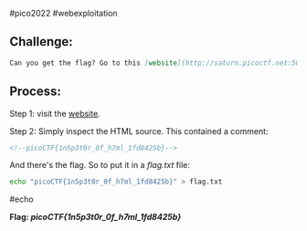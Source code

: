 #pico2022 #webexploitation 

## Challenge:
```md
Can you get the flag? Go to this [website](http://saturn.picoctf.net:50920/) and see what you can discover.
```

## Process:
Step 1: visit the [website](http://saturn.picoctf.net:50920/).

Step 2: Simply inspect the HTML source. This contained a comment:
```html
<!--picoCTF{1n5p3t0r_0f_h7ml_1fd8425b}-->
```

And there's the flag. So to put it in a *flag.txt* file:
```bash
echo "picoCTF{1n5p3t0r_0f_h7ml_1fd8425b}" > flag.txt
```
#echo 

**Flag: *picoCTF{1n5p3t0r_0f_h7ml_1fd8425b}***
